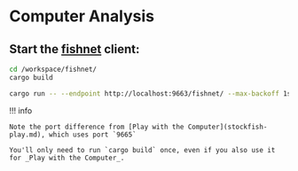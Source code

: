 # Computer Analysis

## Start the [fishnet](https://github.com/lichess-org/fishnet) client:

```bash
cd /workspace/fishnet/
cargo build
```

```bash
cargo run -- --endpoint http://localhost:9663/fishnet/ --max-backoff 1s
```

!!! info

    Note the port difference from [Play with the Computer](stockfish-play.md), which uses port `9665`

    You'll only need to run `cargo build` once, even if you also use it for _Play with the Computer_.
